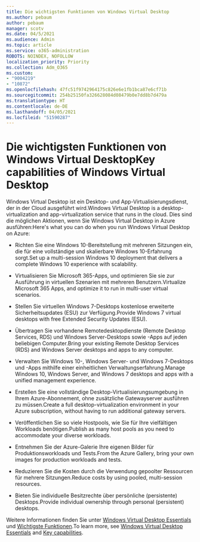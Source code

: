 ```yaml
---
title: Die wichtigsten Funktionen von Windows Virtual Desktop
ms.author: pebaum
author: pebaum
manager: scotv
ms.date: 04/5/2021
ms.audience: Admin
ms.topic: article
ms.service: o365-administration
ROBOTS: NOINDEX, NOFOLLOW
localization_priority: Priority
ms.collection: Adm_O365
ms.custom:
- "9004219"
- "10872"
ms.openlocfilehash: 47fc51f9742964175c826e6e1fb1bca87e6cf71b
ms.sourcegitcommit: 254b25150fa326628084d08479b0e7dd8b7d479a
ms.translationtype: HT
ms.contentlocale: de-DE
ms.lasthandoff: 04/05/2021
ms.locfileid: "51590287"
---
```

# <a name="key-capabilities-of-windows-virtual-desktop"></a><span data-ttu-id="c14b9-102">Die wichtigsten Funktionen von Windows Virtual Desktop</span><span class="sxs-lookup"><span data-stu-id="c14b9-102">Key capabilities of Windows Virtual Desktop</span></span>


<span data-ttu-id="c14b9-103">Windows Virtual Desktop ist ein Desktop- und App-Virtualisierungsdienst, der in der Cloud ausgeführt wird.</span><span class="sxs-lookup"><span data-stu-id="c14b9-103">Windows Virtual Desktop is a desktop-virtualization and app-virtualization service that runs in the cloud.</span></span> <span data-ttu-id="c14b9-104">Dies sind die möglichen Aktionen, wenn Sie Windows Virtual Desktop in Azure ausführen:</span><span class="sxs-lookup"><span data-stu-id="c14b9-104">Here's what you can do when you run Windows Virtual Desktop on Azure:</span></span>

- <span data-ttu-id="c14b9-105">Richten Sie eine Windows 10-Bereitstellung mit mehreren Sitzungen ein, die für eine vollständige und skalierbare Windows 10-Erfahrung sorgt.</span><span class="sxs-lookup"><span data-stu-id="c14b9-105">Set up a multi-session Windows 10 deployment that delivers a complete Windows 10 experience with scalability.</span></span>

- <span data-ttu-id="c14b9-106">Virtualisieren Sie Microsoft 365-Apps, und optimieren Sie sie zur Ausführung in virtuellen Szenarien mit mehreren Benutzern.</span><span class="sxs-lookup"><span data-stu-id="c14b9-106">Virtualize Microsoft 365 Apps, and optimize it to run in multi-user virtual scenarios.</span></span>

- <span data-ttu-id="c14b9-107">Stellen Sie virtuellen Windows 7-Desktops kostenlose erweiterte Sicherheitsupdates (ESU) zur Verfügung.</span><span class="sxs-lookup"><span data-stu-id="c14b9-107">Provide Windows 7 virtual desktops with free Extended Security Updates (ESU).</span></span>

- <span data-ttu-id="c14b9-108">Übertragen Sie vorhandene Remotedesktopdienste (Remote Desktop Services, RDS) und Windows Server-Desktops sowie -Apps auf jeden beliebigen Computer.</span><span class="sxs-lookup"><span data-stu-id="c14b9-108">Bring your existing Remote Desktop Services (RDS) and Windows Server desktops and apps to any computer.</span></span>

- <span data-ttu-id="c14b9-109">Verwalten Sie Windows 10-, Windows Server- und Windows 7-Desktops und -Apps mithilfe einer einheitlichen Verwaltungserfahrung.</span><span class="sxs-lookup"><span data-stu-id="c14b9-109">Manage Windows 10, Windows Server, and Windows 7 desktops and apps with a unified management experience.</span></span> 

- <span data-ttu-id="c14b9-110">Erstellen Sie eine vollständige Desktop-Virtualisierungsumgebung in Ihrem Azure-Abonnement, ohne zusätzliche Gatewayserver ausführen zu müssen.</span><span class="sxs-lookup"><span data-stu-id="c14b9-110">Create a full desktop-virtualization environment in your Azure subscription, without having to run additional gateway servers.</span></span>

- <span data-ttu-id="c14b9-111">Veröffentlichen Sie so viele Hostpools, wie Sie für Ihre vielfältigen Workloads benötigen.</span><span class="sxs-lookup"><span data-stu-id="c14b9-111">Publish as many host pools as you need to accommodate your diverse workloads.</span></span>

- <span data-ttu-id="c14b9-112">Entnehmen Sie der Azure-Galerie Ihre eigenen Bilder für Produktionsworkloads und Tests.</span><span class="sxs-lookup"><span data-stu-id="c14b9-112">From the Azure Gallery, bring your own images for production workloads and tests.</span></span> 

- <span data-ttu-id="c14b9-113">Reduzieren Sie die Kosten durch die Verwendung gepoolter Ressourcen für mehrere Sitzungen.</span><span class="sxs-lookup"><span data-stu-id="c14b9-113">Reduce costs by using pooled, multi-session resources.</span></span> 

- <span data-ttu-id="c14b9-114">Bieten Sie individuelle Besitzrechte über persönliche (persistente) Desktops.</span><span class="sxs-lookup"><span data-stu-id="c14b9-114">Provide individual ownership through personal (persistent) desktops.</span></span>

<span data-ttu-id="c14b9-115">Weitere Informationen finden Sie unter [Windows Virtual Desktop Essentials](https://go.microsoft.com/fwlink/?linkid=2127033) und [Wichtigste Funktionen](https://docs.microsoft.com/azure/virtual-desktop/overview#key-capabilities).</span><span class="sxs-lookup"><span data-stu-id="c14b9-115">To learn more, see [Windows Virtual Desktop Essentials](https://go.microsoft.com/fwlink/?linkid=2127033) and [Key capabilities](https://docs.microsoft.com/azure/virtual-desktop/overview#key-capabilities).</span></span>
